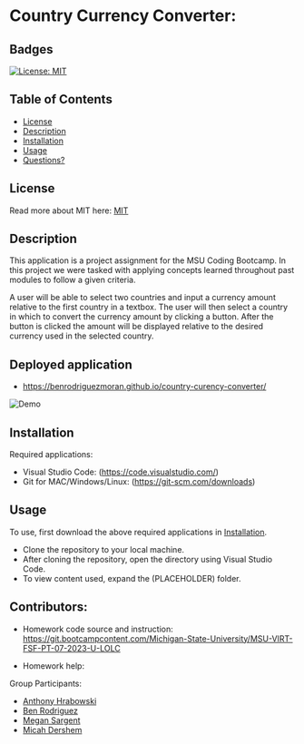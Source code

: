 # Country Currency Converter:

## Badges

[![License: MIT](https://img.shields.io/badge/License-MIT-yellow.svg)](https://opensource.org/licenses/MIT)

## Table of Contents

- [License](#license)
- [Description](#description)
- [Installation](#installation)
- [Usage](#usage)
- [Questions?](#questions)

## License

Read more about MIT here:
[MIT](https://opensource.org/licenses/MIT)

## Description

This application is a project assignment for the MSU Coding Bootcamp.
In this project we were tasked with applying concepts learned throughout past modules to follow a given criteria.

A user will be able to select two countries and input a currency amount relative to the first country in a textbox.
The user will then select a country in which to convert the currency amount by clicking a button.
After the button is clicked the amount will be displayed relative to the desired currency used in the selected country.    

## Deployed application
- https://benrodriguezmoran.github.io/country-curency-converter/

![Demo](https://github.com/benrodriguezmoran/country-curency-converter/assets/139593153/af7490b6-a132-49aa-8dc3-86afb7a10d1c)

## Installation

Required applications:
- Visual Studio Code: (https://code.visualstudio.com/)
- Git for MAC/Windows/Linux: (https://git-scm.com/downloads)

## Usage

To use, first download the above required applications in [Installation](#installation).

- Clone the repository to your local machine.
- After cloning the repository, open the directory using Visual Studio Code.
- To view content used, expand the (PLACEHOLDER) folder. 


## Contributors:
- Homework code source and instruction: https://git.bootcampcontent.com/Michigan-State-University/MSU-VIRT-FSF-PT-07-2023-U-LOLC

- Homework help: 

Group Participants:     
- [Anthony Hrabowski](https://github.com/Ajhrabowski)
- [Ben Rodriguez](https://github.com/benrodriguezmoran)
- [Megan Sargent](https://github.com/mrsargent00)
- [Micah Dershem](https://github.com/G303K)
